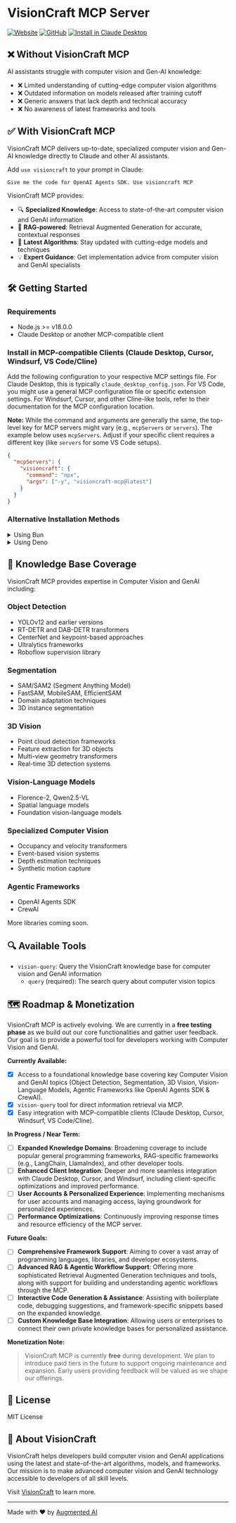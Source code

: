 # VisionCraft MCP Server

[![Website](https://img.shields.io/badge/Website-visioncraft.augmentedstartups.com-A08FFF)](https://www.augmentedstartups.com/vision-craft-opt-in) [![GitHub](https://img.shields.io/badge/GitHub-VisionCraft--MCP-A08FFF)](https://github.com/augmentedstartups/VisionCraft-MCP-Server) [<img alt="Install in Claude Desktop" src="https://img.shields.io/badge/Claude_Desktop-Install_VisionCraft_MCP-A08FFF">](https://claude.ai/download)

## ❌ Without VisionCraft MCP

AI assistants struggle with computer vision and Gen-AI knowledge:

- ❌ Limited understanding of cutting-edge computer vision algorithms
- ❌ Outdated information on models released after training cutoff
- ❌ Generic answers that lack depth and technical accuracy
- ❌ No awareness of latest frameworks and tools

## ✅ With VisionCraft MCP

VisionCraft MCP delivers up-to-date, specialized computer vision and Gen-AI knowledge directly to Claude and other AI assistants.

Add `use visioncraft` to your prompt in Claude:

```txt
Give me the code for OpenAI Agents SDK. Use visioncraft MCP
```

VisionCraft MCP provides:

- 🔍 **Specialized Knowledge**: Access to state-of-the-art computer vision and GenAI information
- 🧠 **RAG-powered**: Retrieval Augmented Generation for accurate, contextual responses
- 🚀 **Latest Algorithms**: Stay updated with cutting-edge models and techniques
- 💡 **Expert Guidance**: Get implementation advice from computer vision and GenAI specialists

## 🛠️ Getting Started

### Requirements

- Node.js >= v18.0.0
- Claude Desktop or another MCP-compatible client

### Install in MCP-compatible Clients (Claude Desktop, Cursor, Windsurf, VS Code/Cline)

Add the following configuration to your respective MCP settings file.
For Claude Desktop, this is typically `claude_desktop_config.json`.
For VS Code, you might use a general MCP configuration file or specific extension settings.
For Windsurf, Cursor, and other Cline-like tools, refer to their documentation for the MCP configuration location.

**Note:** While the command and arguments are generally the same, the top-level key for MCP servers might vary (e.g., `mcpServers` or `servers`). The example below uses `mcpServers`. Adjust if your specific client requires a different key (like `servers` for some VS Code setups).

```json
{
  "mcpServers": {
    "visioncraft": {
      "command": "npx",
      "args": ["-y", "visioncraft-mcp@latest"]
    }
  }
}
```

### Alternative Installation Methods

<details>
<summary>Using Bun</summary>

```json
{
  "mcpServers": {
    "visioncraft": {
      "command": "bunx",
      "args": ["-y", "visioncraft-mcp@latest"]
    }
  }
}
```
</details>

<details>
<summary>Using Deno</summary>

```json
{
  "mcpServers": {
    "visioncraft": {
      "command": "deno",
      "args": ["run", "--allow-net", "npm:visioncraft-mcp"]
    }
  }
}
```
</details>

## 🧠 Knowledge Base Coverage

VisionCraft MCP provides expertise in Computer Vision and GenAI including:

### Object Detection
- YOLOv12 and earlier versions
- RT-DETR and DAB-DETR transformers
- CenterNet and keypoint-based approaches
- Ultralytics frameworks
- Roboflow supervision library

### Segmentation
- SAM/SAM2 (Segment Anything Model)
- FastSAM, MobileSAM, EfficientSAM
- Domain adaptation techniques
- 3D instance segmentation

### 3D Vision
- Point cloud detection frameworks
- Feature extraction for 3D objects
- Multi-view geometry transformers
- Real-time 3D detection systems

### Vision-Language Models
- Florence-2, Qwen2.5-VL
- Spatial language models
- Foundation vision-language models

### Specialized Computer Vision
- Occupancy and velocity transformers
- Event-based vision systems
- Depth estimation techniques
- Synthetic motion capture

### Agentic Frameworks
- OpenAI Agents SDK
- CrewAI

More libraries coming soon.

## 🔍 Available Tools

- `vision-query`: Query the VisionCraft knowledge base for computer vision and GenAI information
  - `query` (required): The search query about computer vision topics

## 🗺️ Roadmap & Monetization

VisionCraft MCP is actively evolving. We are currently in a **free testing phase** as we build out our core functionalities and gather user feedback. Our goal is to provide a powerful tool for developers working with Computer Vision and GenAI.

**Currently Available:**
- [x] Access to a foundational knowledge base covering key Computer Vision and GenAI topics (Object Detection, Segmentation, 3D Vision, Vision-Language Models, Agentic Frameworks like OpenAI Agents SDK & CrewAI).
- [x] `vision-query` tool for direct information retrieval via MCP.
- [x] Easy integration with MCP-compatible clients (Claude Desktop, Cursor, Windsurf, VS Code/Cline).

**In Progress / Near Term:**
- [ ] **Expanded Knowledge Domains**: Broadening coverage to include popular general programming frameworks, RAG-specific frameworks (e.g., LangChain, LlamaIndex), and other developer tools.
- [ ] **Enhanced Client Integration**: Deeper and more seamless integration with Claude Desktop, Cursor, and Windsurf, including client-specific optimizations and improved performance.
- [ ] **User Accounts & Personalized Experience**: Implementing mechanisms for user accounts and managing access, laying groundwork for personalized experiences.
- [ ] **Performance Optimizations**: Continuously improving response times and resource efficiency of the MCP server.

**Future Goals:**
- [ ] **Comprehensive Framework Support**: Aiming to cover a vast array of programming languages, libraries, and developer ecosystems.
- [ ] **Advanced RAG & Agentic Workflow Support**: Offering more sophisticated Retrieval Augmented Generation techniques and tools, along with support for building and understanding agentic workflows through the MCP.
- [ ] **Interactive Code Generation & Assistance**: Assisting with boilerplate code, debugging suggestions, and framework-specific snippets based on the expanded knowledge.
- [ ] **Custom Knowledge Base Integration**: Allowing users or enterprises to connect their own private knowledge bases for personalized assistance.

**Monetization Note:**
> VisionCraft MCP is currently **free** during development. We plan to introduce paid tiers in the future to support ongoing maintenance and expansion. Early users providing feedback will be valued as we shape our offerings.

## 📄 License

MIT License

## 🚀 About VisionCraft

VisionCraft helps developers build computer vision and GenAI applications using the latest and state-of-the-art algorithms, models, and frameworks. Our mission is to make advanced computer vision and GenAI technology accessible to developers of all skill levels.

Visit [VisionCraft](https://www.augmentedstartups.com/vision-craft-opt-in) to learn more.

---

Made with ❤️ by [Augmented AI](https://augmentedstartups.com)
